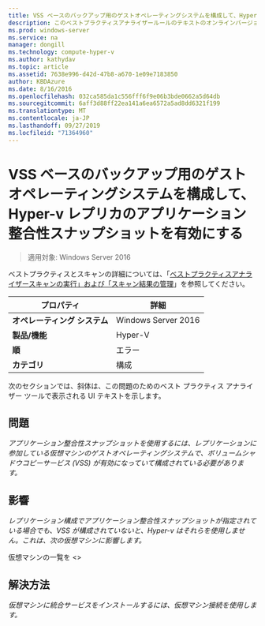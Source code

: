 ```yaml
---
title: VSS ベースのバックアップ用のゲストオペレーティングシステムを構成して、Hyper-v レプリカのアプリケーション整合性スナップショットを有効にする
description: このベストプラクティスアナライザールールのテキストのオンラインバージョン。
ms.prod: windows-server
ms.service: na
manager: dongill
ms.technology: compute-hyper-v
ms.author: kathydav
ms.topic: article
ms.assetid: 7638e996-d42d-47b8-a670-1e09e7183850
author: KBDAzure
ms.date: 8/16/2016
ms.openlocfilehash: 032ca585da1c556fff6f9e06b3bde0662a5d64db
ms.sourcegitcommit: 6aff3d88ff22ea141a6ea6572a5ad8dd6321f199
ms.translationtype: MT
ms.contentlocale: ja-JP
ms.lasthandoff: 09/27/2019
ms.locfileid: "71364960"
---
```

# <a name="configure-guest-operating-systems-for-vss-based-backups-to-enable-application-consistent-snapshots-for-hyper-v-replica"></a>VSS ベースのバックアップ用のゲストオペレーティングシステムを構成して、Hyper-v レプリカのアプリケーション整合性スナップショットを有効にする

>適用対象: Windows Server 2016

ベストプラクティスとスキャンの詳細については、「[ベストプラクティスアナライザースキャンの実行」および「スキャン結果の管理](https://go.microsoft.com/fwlink/p/?LinkID=223177)」を参照してください。  
  
|プロパティ|詳細|  
|-|-|  
|**オペレーティング システム**|Windows Server 2016|  
|**製品/機能**|Hyper-V|  
|**順**|エラー|  
|**カテゴリ**|構成|  
  
次のセクションでは、斜体は、この問題のためのベスト プラクティス アナライザー ツールで表示される UI テキストを示します。  
  
## <a name="issue"></a>問題  
*アプリケーション整合性スナップショットを使用するには、レプリケーションに参加している仮想マシンのゲストオペレーティングシステムで、ボリュームシャドウコピーサービス (VSS) が有効になっていて構成されている必要があります。*  
  
## <a name="impact"></a>影響  
*レプリケーション構成でアプリケーション整合性スナップショットが指定されている場合でも、VSS が構成されていないと、Hyper-v はそれらを使用しません。これは、次の仮想マシンに影響します。*  
  
仮想マシンの一覧を \<>  
  
## <a name="resolution"></a>解決方法  
*仮想マシンに統合サービスをインストールするには、仮想マシン接続を使用します。*  
  



